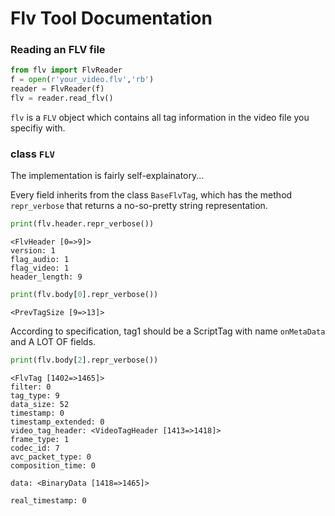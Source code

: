# Flv Tool Documentation


### Reading an FLV file

```python
from flv import FlvReader
f = open(r'your_video.flv','rb')
reader = FlvReader(f)
flv = reader.read_flv()
```

`flv` is a `FLV` object which contains all tag information in the video file you specifiy with.

### class `FLV` 

The implementation is fairly self-explainatory...

Every field inherits from the class `BaseFlvTag`, which has the method `repr_verbose` that returns a no-so-pretty string representation.

```python
print(flv.header.repr_verbose())
```
```
<FlvHeader [0=>9]>
version: 1
flag_audio: 1
flag_video: 1
header_length: 9
```


```python
print(flv.body[0].repr_verbose())
```

```
<PrevTagSize [9=>13]>
```

According to specification, tag1 should be a ScriptTag with name `onMetaData` and A LOT OF fields.


```python
print(flv.body[2].repr_verbose())
```

```
<FlvTag [1402=>1465]>
filter: 0
tag_type: 9
data_size: 52
timestamp: 0
timestamp_extended: 0
video_tag_header: <VideoTagHeader [1413=>1418]>
frame_type: 1
codec_id: 7
avc_packet_type: 0
composition_time: 0

data: <BinaryData [1418=>1465]>

real_timestamp: 0
```


